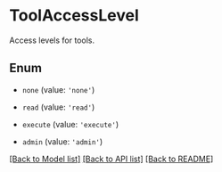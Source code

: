 # ToolAccessLevel

Access levels for tools.

## Enum

* `none` (value: `'none'`)

* `read` (value: `'read'`)

* `execute` (value: `'execute'`)

* `admin` (value: `'admin'`)

[[Back to Model list]](../README.md#documentation-for-models) [[Back to API list]](../README.md#documentation-for-api-endpoints) [[Back to README]](../README.md)
